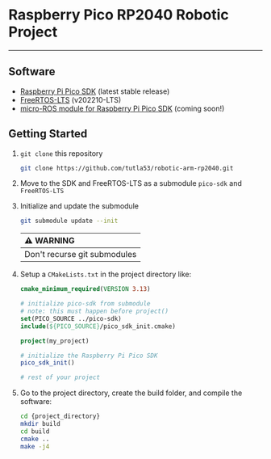 # Raspberry Pico RP2040 Robotic Project
***
## Software

<ul>
  <li> <a href="https://github.com/raspberrypi/pico-sdk">Raspberry Pi Pico SDK</a> (latest stable release)</li>
  <li> <a href="https://github.com/FreeRTOS/FreeRTOS-LTS/tree/202210-LTS">FreeRTOS-LTS</a> (v202210-LTS) </li>
  <li> <a href="https://github.com/micro-ROS/micro_ros_raspberrypi_pico_sdk.git">micro-ROS module for Raspberry Pi Pico SDK</a> (coming soon!)</li>
</ul> 

## Getting Started
1. `git clone` this repository
    ```bash
    git clone https://github.com/tutla53/robotic-arm-rp2040.git
    ```
2. Move to the SDK and FreeRTOS-LTS as a submodule `pico-sdk` and `FreeRTOS-LTS`
3. Initialize and update the submodule
    ```bash
    git submodule update --init
    ```
    | :warning: WARNING          |
    |:---------------------------|
    |Don't recurse git submodules|

4. Setup a `CMakeLists.txt` in the project directory like:

    ```cmake
    cmake_minimum_required(VERSION 3.13)

    # initialize pico-sdk from submodule
    # note: this must happen before project()
    set(PICO_SOURCE ../pico-sdk)
    include(${PICO_SOURCE}/pico_sdk_init.cmake)

    project(my_project)

    # initialize the Raspberry Pi Pico SDK
    pico_sdk_init()

    # rest of your project
    ```
5. Go to the project directory, create the build folder, and compile the software:
    ```bash
    cd {project_directory}
    mkdir build
    cd build
    cmake ..
    make -j4
    ```
